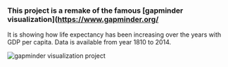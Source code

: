 ### This project is a remake of the famous [gapminder visualization](https://www.gapminder.org/
 
It is showing how life expectancy has been increasing over the years with GDP per capita. Data is available from year 1810 to 2014.


![gapminder visualization project](gapminder.gif)